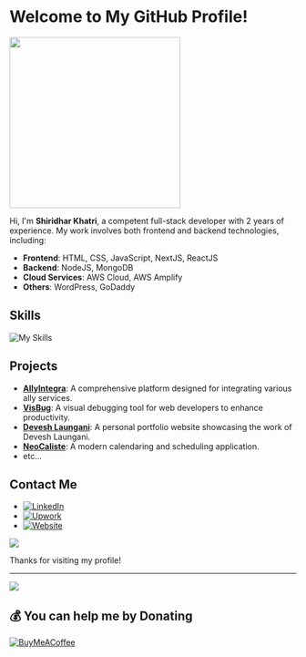 # Welcome to My GitHub Profile!

  
<img src="https://media.tenor.com/UrnPTaqPEzkAAAAd/developer.gif" width="300">
  
Hi, I'm **Shiridhar Khatri**, a competent full-stack developer with 2 years of experience. My work involves both frontend and backend technologies, including:

- **Frontend**: HTML, CSS, JavaScript, NextJS, ReactJS
- **Backend**: NodeJS, MongoDB
- **Cloud Services**: AWS Cloud, AWS Amplify
- **Others**: WordPress, GoDaddy

## Skills
![My Skills](https://skillicons.dev/icons?i=js,html,css,nextjs,react,bootstrap,tailwind,nodejs,mongodb,java,python,aws,cloudflare,wordpress,github,git)



## Projects
- [**AllyIntegra**](https://www.allyintegra.com/): A comprehensive platform designed for integrating various ally services.
- [**VisBug**](https://visbug.com/): A visual debugging tool for web developers to enhance productivity.
- [**Devesh Laungani**](https://deveshlaungani.com/): A personal portfolio website showcasing the work of Devesh Laungani.
- [**NeoCaliste**](https://neocaliste.com/): A modern calendaring and scheduling application.
- etc...

## Contact Me
- [![LinkedIn](https://img.shields.io/badge/LinkedIn-0077B5?style=flat&logo=linkedin&logoColor=white)](https://www.linkedin.com/in/shiridharkhatri/)
- [![Upwork](https://img.shields.io/badge/Upwork-6FDA44?style=flat&logo=upwork&logoColor=white)](https://www.upwork.com/freelancers/~01241e90d934b26b94)
- [![Website](https://img.shields.io/badge/Website-000000?style=flat&logo=About.me&logoColor=white)](https://shiridhar.com.np)

![](https://github-readme-stats.vercel.app/api/top-langs/?username=shiridharKhatri&theme=dark&hide_border=false&include_all_commits=true&count_private=true&layout=compact)

Thanks for visiting my profile!


---
[![](https://visitcount.itsvg.in/api?id=shiridharKhatri&icon=0&color=0)](https://visitcount.itsvg.in)

  ## 💰 You can help me by Donating
  [![BuyMeACoffee](https://img.shields.io/badge/Buy%20Me%20a%20Coffee-ffdd00?style=for-the-badge&logo=buy-me-a-coffee&logoColor=black)](https://buymeacoffee.com/shiridharkn) 

  
